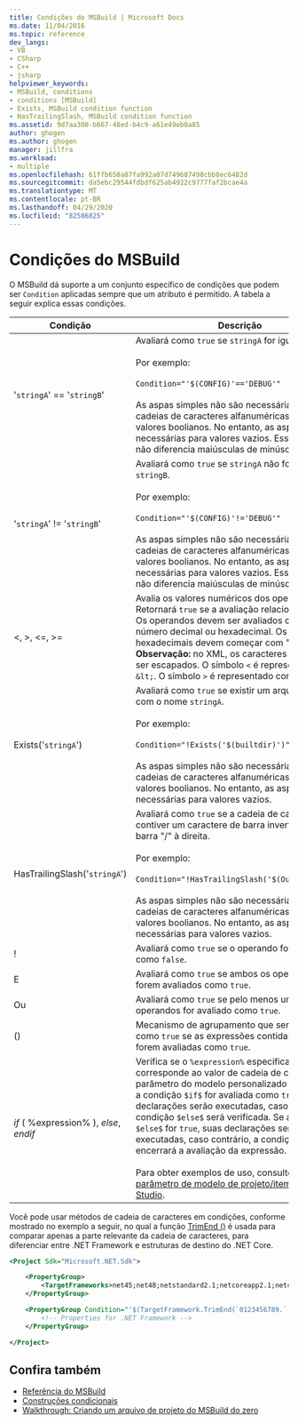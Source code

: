 ```yaml
---
title: Condições do MSBuild | Microsoft Docs
ms.date: 11/04/2016
ms.topic: reference
dev_langs:
- VB
- CSharp
- C++
- jsharp
helpviewer_keywords:
- MSBuild, conditions
- conditions [MSBuild]
- Exists, MSBuild condition function
- HasTrailingSlash, MSBuild condition function
ms.assetid: 9d7aa308-b667-48ed-b4c9-a61e49eb0a85
author: ghogen
ms.author: ghogen
manager: jillfra
ms.workload:
- multiple
ms.openlocfilehash: 61ffb650a87fa992a07d749687498cbb8ec6482d
ms.sourcegitcommit: da5ebc29544fdbdf625ab4922c9777faf2bcae4a
ms.translationtype: MT
ms.contentlocale: pt-BR
ms.lasthandoff: 04/29/2020
ms.locfileid: "82586825"
---
```

# <a name="msbuild-conditions"></a>Condições do MSBuild

O MSBuild dá suporte a um conjunto específico de condições que podem ser `Condition` aplicadas sempre que um atributo é permitido. A tabela a seguir explica essas condições.

|Condição|Descrição|
|---------------|-----------------|
|'`stringA`' == '`stringB`'|Avaliará como `true` se `stringA` for igual a `stringB`.<br /><br /> Por exemplo: <br /><br /> `Condition="'$(CONFIG)'=='DEBUG'"`<br /><br /> As aspas simples não são necessárias para cadeias de caracteres alfanuméricas simples ou valores boolianos. No entanto, as aspas são necessárias para valores vazios. Essa verificação não diferencia maiúsculas de minúsculas.|
|'`stringA`' != '`stringB`'|Avaliará como `true` se `stringA` não for igual a `stringB`.<br /><br /> Por exemplo: <br /><br /> `Condition="'$(CONFIG)'!='DEBUG'"`<br /><br /> As aspas simples não são necessárias para cadeias de caracteres alfanuméricas simples ou valores boolianos. No entanto, as aspas são necessárias para valores vazios. Essa verificação não diferencia maiúsculas de minúsculas.|
|\<, >, \<=, >=|Avalia os valores numéricos dos operandos. Retornará `true` se a avaliação relacional for true. Os operandos devem ser avaliados como um número decimal ou hexadecimal. Os números hexadecimais devem começar com "0x". **Observação:** no XML, os caracteres `<` e `>` devem ser escapados. O símbolo `<` é representado como `&lt;`. O símbolo `>` é representado como `&gt;`.|
|Exists('`stringA`')|Avaliará como `true` se existir um arquivo ou pasta com o nome `stringA`.<br /><br /> Por exemplo: <br /><br /> `Condition="!Exists('$(builtdir)')"`<br /><br /> As aspas simples não são necessárias para cadeias de caracteres alfanuméricas simples ou valores boolianos. No entanto, as aspas são necessárias para valores vazios.|
|HasTrailingSlash('`stringA`')|Avaliará como `true` se a cadeia de caracteres contiver um caractere de barra invertida (\\) ou de barra "/" à direita.<br /><br /> Por exemplo: <br /><br /> `Condition="!HasTrailingSlash('$(OutputPath)')"`<br /><br /> As aspas simples não são necessárias para cadeias de caracteres alfanuméricas simples ou valores boolianos. No entanto, as aspas são necessárias para valores vazios.|
|!|Avaliará como `true` se o operando for avaliado como `false`.|
|E|Avaliará como `true` se ambos os operandos forem avaliados como `true`.|
|Ou|Avaliará como `true` se pelo menos um dos operandos for avaliado como `true`.|
|()|Mecanismo de agrupamento que será avaliado como `true` se as expressões contidas dentro forem avaliadas como `true`.|
|$if$ ( %expression% ), $else$, $endif$|Verifica se o `%expression%` especificado corresponde ao valor de cadeia de caracteres do parâmetro do modelo personalizado passado. Se a condição `$if$` for avaliada como `true`, suas declarações serão executadas, caso contrário, a condição `$else$` será verificada. Se a condição `$else$` for `true`, suas declarações serão executadas, caso contrário, a condição `$endif$` encerrará a avaliação da expressão.<br /><br /> Para obter exemplos de uso, consulte [lógica de parâmetro de modelo de projeto/item do Visual Studio](https://stackoverflow.com/questions/6709057/visual-studio-project-item-template-parameter-logic).|

Você pode usar métodos de cadeia de caracteres em condições, conforme mostrado no exemplo a seguir, no qual a função [TrimEnd ()](/dotnet/api/system.string.trimend) é usada para comparar apenas a parte relevante da cadeia de caracteres, para diferenciar entre .NET Framework e estruturas de destino do .NET Core.

```xml
<Project Sdk="Microsoft.NET.Sdk">

    <PropertyGroup>
        <TargetFrameworks>net45;net48;netstandard2.1;netcoreapp2.1;netcoreapp3.1</TargetFrameworks>
    </PropertyGroup>

    <PropertyGroup Condition="'$(TargetFramework.TrimEnd(`0123456789.`))' == 'net'">
        <!-- Properties for .NET Framework -->
    </PropertyGroup>

</Project>
```

## <a name="see-also"></a>Confira também

- [Referência do MSBuild](../msbuild/msbuild-reference.md)
- [Construções condicionais](../msbuild/msbuild-conditional-constructs.md)
- [Walkthrough: Criando um arquivo de projeto do MSBuild do zero](../msbuild/walkthrough-creating-an-msbuild-project-file-from-scratch.md)
